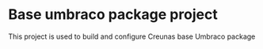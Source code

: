 # Base umbraco package project

This project is used to build and configure Creunas base Umbraco package